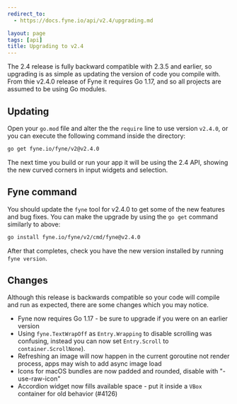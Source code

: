 ```yaml
---
redirect_to:
  - https://docs.fyne.io/api/v2.4/upgrading.md

layout: page
tags: [api]
title: Upgrading to v2.4
---
```



The 2.4 release is fully backward compatible with 2.3.5 and earlier, so upgrading
is as simple as updating the version of code you compile with.
From thie v2.4.0 release of Fyne it requires Go 1.17, and so all projects are assumed to be using Go modules.

## Updating

Open your `go.mod` file and alter the the `require` line to use version `v2.4.0`,
or you can execute the following command inside the directory:

```bash
go get fyne.io/fyne/v2@v2.4.0
```

The next time you build or run your app it will be using the 2.4 API,
showing the new curved corners in input widgets and selection.

## Fyne command

You should update the `fyne` tool for v2.4.0 to get some of the new features and bug fixes.
You can make the upgrade by using the `go get` command similarly to above:

```bash
go install fyne.io/fyne/v2/cmd/fyne@v2.4.0
```

After that completes, check you have the new version installed by running `fyne version`.

## Changes

Although this release is backwards compatible so your code will compile and
run as expected, there are some changes which you may notice.

* Fyne now requires Go 1.17 - be sure to upgrade if you were on an earlier version
* Using `fyne.TextWrapOff` as `Entry.Wrapping` to disable scrolling was confusing, instead you can now set `Entry.Scroll` to `container.ScrollNone`).
* Refreshing an image will now happen in the current goroutine not render process, apps may wish to add async image load
* Icons for macOS bundles are now padded and rounded, disable with "-use-raw-icon"
* Accordion widget now fills available space - put it inside a `VBox` container for old behavior (#4126)
